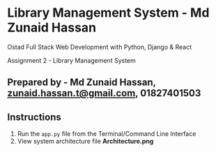 # Library Management System - Md Zunaid Hassan
Ostad Full Stack Web Development with Python, Django & React 

Assignment 2 - Library Management System

Prepared by - Md Zunaid Hassan, zunaid.hassan.t@gmail.com, 01827401503
---
## Instructions
1. Run the `app.py` file from the Terminal/Command Line Interface
2. View system architecture file **Architecture.png**
